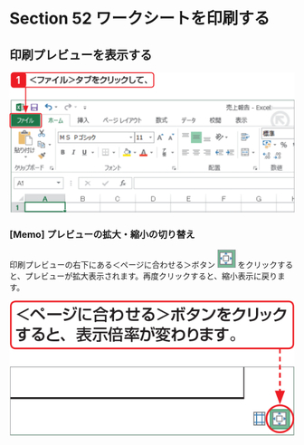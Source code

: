 # Section 52 ワークシートを印刷する

## 印刷プレビューを表示する

![](001.png)

### [Memo] プレビューの拡大・縮小の切り替え

印刷プレビューの右下にある＜ページに合わせる＞ボタン ![](icon_adjust.png) をクリックすると、プレビューが拡大表示されます。再度クリックすると、縮小表示に戻ります。

![memo](002.png)